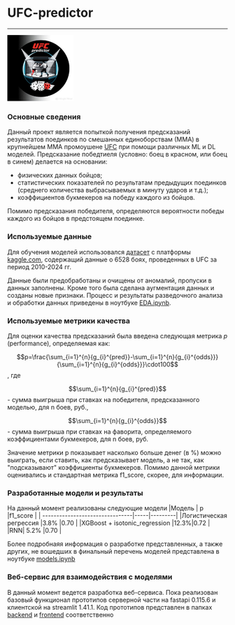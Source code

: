 # UFC-predictor
---
<img src="https://github.com/IlyaPhil/UFC-predictor/blob/main/logo.jpeg" alt="Пример изображения" style="width:30%; height:auto;">

### Основные сведения
Данный проект является попыткой получения предсказаний результатов поединков по смешанных единоборствам (ММА) в крупнейшем ММА промоушене [UFC](https://www.ufc.com) при помощи различных ML и DL моделей. 
Предсказание победтиеля (условно: боец в красном, или боец в синем) делается на основании: 
 - физических данных бойцов;
 - статистических показателей по результатам предыдущих поединков (среднего количества выбрасываемых в минуту ударов и т.д.);
 - коэффициентов букмекеров на победу каждого из бойцов.

Помимо предсказания победителя, определяются вероятности победы каждого из бойцов в предстоящем поединке.

### Используемые данные
Для обучения моделей использовался [датасет](https://www.kaggle.com/datasets/mdabbert/ultimate-ufc-dataset) с платформы [kaggle.com](https://www.kaggle.com), содержащий данные о 6528 боях, проведенных в UFC за период 2010-2024 гг.

Данные были предобработаны и очищены от аномалий, пропуски в данных заполнены. Кроме того была сделана аугментация данных и созданы новые признаки. Процесс и результаты разведочного анализа и обработки данных приведены в ноутбуке [EDA.ipynb](https://github.com/IlyaPhil/UFC-predictor/blob/main/EDA.ipynb).

### Используемые метрики качества
Для оценки качества предсказаний была введена следующая метрика $p$ (performance), определяемая как:

 $$p=\frac{\sum_{i=1}^{n}{g_{i}^{pred}}-\sum_{i=1}^{n}{g_{i}^{odds}}}{\sum_{i=1}^{n}{g_{i}^{odds}}}\cdot100$$, где
 
 $$\sum_{i=1}^{n}{g_{i}^{pred}}$$ - сумма выигрыша при ставках на победителя, предсказанного моделью, для n боев, руб.,
 
 $$\sum_{i=1}^{n}{g_{i}^{odds}}$$ - сумма выигрыша при ставках на фаворита, определяемого коэффициентами букмекеров, для n боев, руб.

Значение метрики p показывает насколько больше денег (в %) можно выиграть, если ставить, как предсказывает модель, а не так, как "подсказывают" коэффициенты букмекеров.
Помимо данной метрики оценивались и стандартная метрика f1_score, скорее, для информации.

### Разработанные модели и результаты

На данный момент реализованы следующие модели
|Модель                           | p   |f1_score |
| --------------------------------|-----|---------|
|Логистическая регрессия          |3.8% |0.70     |
|XGBoost + isotonic_regression    |12.3%|0.72     |
|RNN|                             5.2%  |0.70     |

Более подробнаяя информация о разработке представленных, а также других, не вошедших в финальный перечень моделей представлена в ноутбуке [models.ipynb](https://github.com/IlyaPhil/UFC-predictor/blob/main/models.ipynb) 

### Веб-сервис для взаимодействия с моделями

В данный момент ведется разработка веб-сервиса. Пока реализован базовый функционал прототипов серверной части на fastapi 0.115.6 и клиентской на streamlit 1.41.1. Код прототипов представлен в папках [backend](https://github.com/IlyaPhil/UFC-predictor/tree/main/backend) и [frontend](https://github.com/IlyaPhil/UFC-predictor/tree/main/frontend) соответственно

